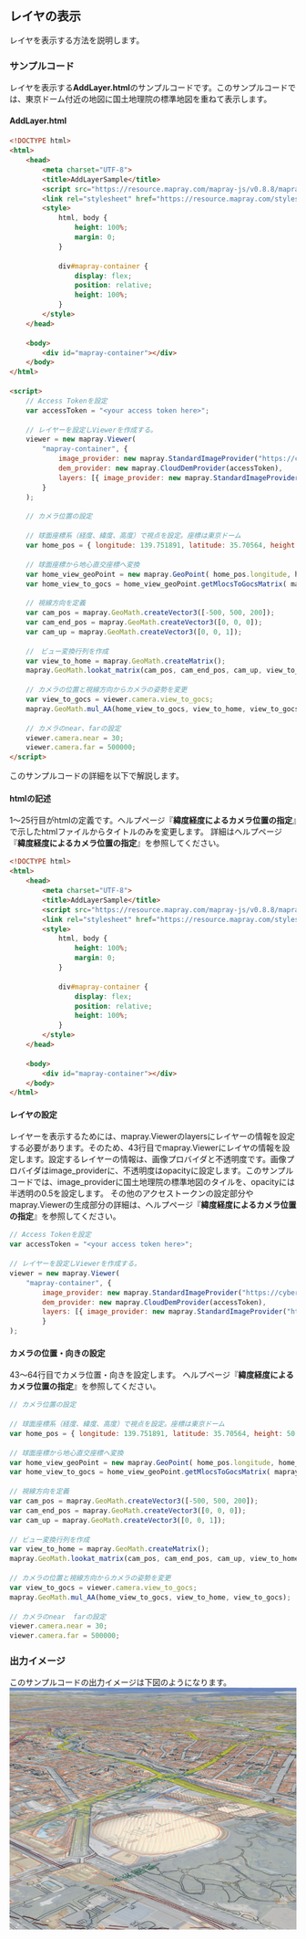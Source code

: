 <!---
title: "　3.1 レイヤの表示"
date: 2019-12-02T16:59:45+09:00
draft: false
description: "レイヤを表示する方法"
keywords: ["チュートリアル", "レイヤ", "東京ドーム"]
type: tutorials
menu: main
weight: 2031
--->

## レイヤの表示

レイヤを表示する方法を説明します。

### サンプルコード
レイヤを表示する**AddLayer.html**のサンプルコードです。このサンプルコードでは、東京ドーム付近の地図に国土地理院の標準地図を重ねて表示します。

#### AddLayer.html

<!--@ 1 -->
```HTML
<!DOCTYPE html>
<html>
    <head>
        <meta charset="UTF-8">
        <title>AddLayerSample</title>
        <script src="https://resource.mapray.com/mapray-js/v0.8.8/mapray.min.js"></script>
        <link rel="stylesheet" href="https://resource.mapray.com/styles/v1/mapray.css">
        <style>
            html, body {
                height: 100%;
                margin: 0;
            }

            div#mapray-container {
                display: flex;
                position: relative;
                height: 100%;
            }
        </style>
    </head>

    <body>
        <div id="mapray-container"></div>
    </body>
</html>

<script>
    // Access Tokenを設定
    var accessToken = "<your access token here>";

    // レイヤーを設定しViewerを作成する。
    viewer = new mapray.Viewer(
        "mapray-container", {
            image_provider: new mapray.StandardImageProvider("https://cyberjapandata.gsi.go.jp/xyz/seamlessphoto/", ".jpg", 256, 2, 18),
            dem_provider: new mapray.CloudDemProvider(accessToken),
            layers: [{ image_provider: new mapray.StandardImageProvider("https://cyberjapandata.gsi.go.jp/xyz/std/", ".png", 256, 5, 18), opacity: 0.5 }]
        }
    );

    // カメラ位置の設定

    // 球面座標系（経度、緯度、高度）で視点を設定。座標は東京ドーム
    var home_pos = { longitude: 139.751891, latitude: 35.70564, height: 50.0 };

    // 球面座標から地心直交座標へ変換
    var home_view_geoPoint = new mapray.GeoPoint( home_pos.longitude, home_pos.latitude, home_pos.height );
    var home_view_to_gocs = home_view_geoPoint.getMlocsToGocsMatrix( mapray.GeoMath.createMatrix() );

    // 視線方向を定義
    var cam_pos = mapray.GeoMath.createVector3([-500, 500, 200]);
    var cam_end_pos = mapray.GeoMath.createVector3([0, 0, 0]);
    var cam_up = mapray.GeoMath.createVector3([0, 0, 1]);

    //　ビュー変換行列を作成
    var view_to_home = mapray.GeoMath.createMatrix();
    mapray.GeoMath.lookat_matrix(cam_pos, cam_end_pos, cam_up, view_to_home);

    // カメラの位置と視線方向からカメラの姿勢を変更
    var view_to_gocs = viewer.camera.view_to_gocs;
    mapray.GeoMath.mul_AA(home_view_to_gocs, view_to_home, view_to_gocs);

    // カメラのnear、farの設定
    viewer.camera.near = 30;
    viewer.camera.far = 500000;
</script>
```

このサンプルコードの詳細を以下で解説します。

#### htmlの記述
1～25行目がhtmlの定義です。ヘルプページ『**緯度経度によるカメラ位置の指定**』で示したhtmlファイルからタイトルのみを変更します。
詳細はヘルプページ『**緯度経度によるカメラ位置の指定**』を参照してください。

<!--@ 1 -->
```HTML
<!DOCTYPE html>
<html>
    <head>
        <meta charset="UTF-8">
        <title>AddLayerSample</title>
        <script src="https://resource.mapray.com/mapray-js/v0.8.8/mapray.min.js"></script>
        <link rel="stylesheet" href="https://resource.mapray.com/styles/v1/mapray.css">
        <style>
            html, body {
                height: 100%;
                margin: 0;
            }

            div#mapray-container {
                display: flex;
                position: relative;
                height: 100%;
            }
        </style>
    </head>

    <body>
        <div id="mapray-container"></div>
    </body>
</html>
```

#### レイヤの設定
レイヤーを表示するためには、mapray.Viewerのlayersにレイヤーの情報を設定する必要があります。そのため、43行目でmapray.Viewerにレイヤの情報を設定します。設定するレイヤーの情報は、画像プロバイダと不透明度です。画像プロバイダはimage_providerに、不透明度はopacityに設定します。このサンプルコードでは、image_providerに国土地理院の標準地図のタイルを、opacityには半透明の0.5を設定します。
その他のアクセストークンの設定部分やmapray.Viewerの生成部分の詳細は、ヘルプページ『**緯度経度によるカメラ位置の指定**』を参照してください。

<!--@ 35 -->
```JavaScript
// Access Tokenを設定
var accessToken = "<your access token here>";

// レイヤーを設定しViewerを作成する。
viewer = new mapray.Viewer(
    "mapray-container", {
        image_provider: new mapray.StandardImageProvider("https://cyberjapandata.gsi.go.jp/xyz/seamlessphoto/", ".jpg", 256, 2, 18),
        dem_provider: new mapray.CloudDemProvider(accessToken),
        layers: [{ image_provider: new mapray.StandardImageProvider("https://cyberjapandata.gsi.go.jp/xyz/std/", ".png", 256, 5, 18), opacity: 0.5 }]
        }
);
```

#### カメラの位置・向きの設定
43～64行目でカメラ位置・向きを設定します。
ヘルプページ『**緯度経度によるカメラ位置の指定**』を参照してください。

<!--@ 40 -->
```JavaScript
// カメラ位置の設定

// 球面座標系（経度、緯度、高度）で視点を設定。座標は東京ドーム
var home_pos = { longitude: 139.751891, latitude: 35.70564, height: 50.0 };

// 球面座標から地心直交座標へ変換
var home_view_geoPoint = new mapray.GeoPoint( home_pos.longitude, home_pos.latitude, home_pos.height );
var home_view_to_gocs = home_view_geoPoint.getMlocsToGocsMatrix( mapray.GeoMath.createMatrix() );

// 視線方向を定義
var cam_pos = mapray.GeoMath.createVector3([-500, 500, 200]);
var cam_end_pos = mapray.GeoMath.createVector3([0, 0, 0]);
var cam_up = mapray.GeoMath.createVector3([0, 0, 1]);

// ビュー変換行列を作成
var view_to_home = mapray.GeoMath.createMatrix();
mapray.GeoMath.lookat_matrix(cam_pos, cam_end_pos, cam_up, view_to_home);

// カメラの位置と視線方向からカメラの姿勢を変更
var view_to_gocs = viewer.camera.view_to_gocs;
mapray.GeoMath.mul_AA(home_view_to_gocs, view_to_home, view_to_gocs);

// カメラのnear  farの設定
viewer.camera.near = 30;
viewer.camera.far = 500000;
```

### 出力イメージ
このサンプルコードの出力イメージは下図のようになります。
![出力イメージ](image/SampleImageAddLayer.png)
